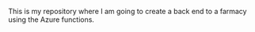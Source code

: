 This is my repository where I am going to create a back end to a farmacy using the Azure functions.
